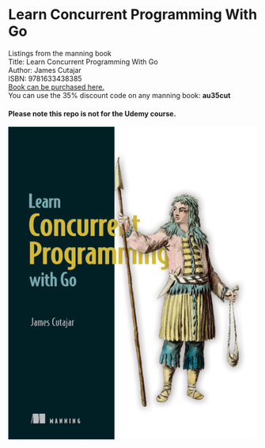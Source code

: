 # Learn Concurrent Programming With Go
Listings from the manning book   
Title: Learn Concurrent Programming With Go  
Author: James Cutajar  
ISBN: 9781633438385  
[Book can be purchased here.](https://manning.com/books/learn-concurrent-programming-with-go?utm_source=cutajarj&utm_medium=affiliate&utm_campaign=book_cutajar_learn_12_14_22&a_aid=cutajarj&a_bid=4360d6bb)  
You can use the 35% discount code on any manning book: **au35cut**   

#### Please note this repo is not for the Udemy course.

![Book Cover](coverReleased.png)




